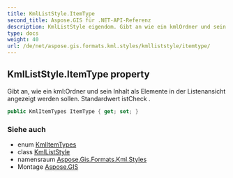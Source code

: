 ```yaml
---
title: KmlListStyle.ItemType
second_title: Aspose.GIS für .NET-API-Referenz
description: KmlListStyle eigendom. Gibt an wie ein kmlOrdner und sein Inhalt als Elemente in der Listenansicht angezeigt werden sollen. Standardwert istCheck .
type: docs
weight: 40
url: /de/net/aspose.gis.formats.kml.styles/kmlliststyle/itemtype/
---
```

## KmlListStyle.ItemType property

Gibt an, wie ein kml:Ordner und sein Inhalt als Elemente in der Listenansicht angezeigt werden sollen. Standardwert istCheck .

```csharp
public KmlItemTypes ItemType { get; set; }
```

### Siehe auch

* enum [KmlItemTypes](../../kmlitemtypes/)
* class [KmlListStyle](../)
* namensraum [Aspose.Gis.Formats.Kml.Styles](../../kmlliststyle/)
* Montage [Aspose.GIS](../../../)


